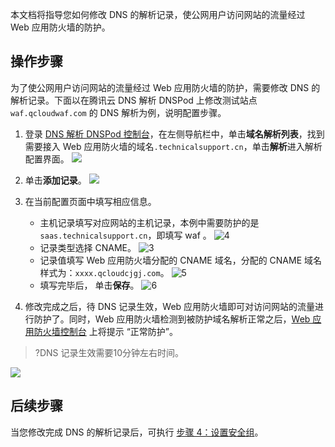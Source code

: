本文档将指导您如何修改 DNS 的解析记录，使公网用户访问网站的流量经过 Web 应用防火墙的防护。

## 操作步骤
为了使公网用户访问网站的流量经过 Web 应用防火墙的防护，需要修改 DNS 的解析记录。下面以在腾讯云 DNS 解析 DNSPod 上修改测试站点 `waf.qcloudwaf.com` 的 DNS 解析为例，说明配置步骤。

1. 登录 [DNS 解析 DNSPod 控制台](https://console.cloud.tencent.com/cns)，在左侧导航栏中，单击**域名解析列表**，找到需要接入 Web 应用防火墙的域名`.technicalsupport.cn`，单击**解析**进入解析配置界面。
![](https://qcloudimg.tencent-cloud.cn/raw/b87453ac773ebcf238663a09df446db8.png)
2. 单击**添加记录**。
	 ![](https://main.qcloudimg.com/raw/2f7380ecb4a2a2d6a12878b5eef4e4f9.png)
3. 在当前配置页面中填写相应信息。
	- 主机记录填写对应网站的主机记录，本例中需要防护的是`saas.technicalsupport.cn`，即填写 waf 。
   ![4](https://main.qcloudimg.com/raw/881fa62631473226eec39fe97cc032d1.png)
	- 记录类型选择 CNAME。
   ![3](https://main.qcloudimg.com/raw/fb4d9604279ad05a8d2db97eb7858422.png)
	- 记录值填写 Web 应用防火墙分配的 CNAME 域名，分配的 CNAME 域名样式为：`xxxx.qcloudcjgj.com`。
   ![5](https://main.qcloudimg.com/raw/660137182993991acb43fde45d53053d.png)
	- 填写完毕后， 单击**保存**。
 ![6](https://main.qcloudimg.com/raw/181fd99ac73c145d359805a975540305.png)

5. 修改完成之后，待 DNS 记录生效，Web 应用防火墙即可对访问网站的流量进行防护了。同时，Web 应用防火墙检测到被防护域名解析正常之后，[Web 应用防火墙控制台](https://console.cloud.tencent.com/guanjia/tea-domain) 上将提示 “正常防护”。
>?DNS 记录生效需要10分钟左右时间。
>
![](https://qcloudimg.tencent-cloud.cn/raw/92a6da061f60c99a8d835325303e3ccf.png)

## 后续步骤
当您修改完成 DNS 的解析记录后，可执行 [步骤 4：设置安全组](https://cloud.tencent.com/document/product/627/18634)。
